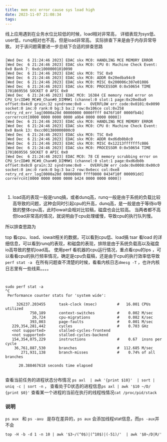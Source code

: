 ```yaml
---
title: mem ecc error cause sys load high
date: 2023-11-07 21:08:34
tags:
---
```

线上应用遇到在业务水位比较低的时候，load相对非常高， 详细表现为sys低、user低，runq相对也不高，但是load非常高。 实际排查下来是由于内存异常导致。 对于该问题需要进一步总结下合适的排查思路

```shell

[Wed Dec  6 21:24:46 2023] EDAC skx MC0: HANDLING MCE MEMORY ERROR
[Wed Dec  6 21:24:46 2023] EDAC skx MC0: CPU 0: Machine Check Event: 0x0 Bank 7: 0xdc10000001010090
[Wed Dec  6 21:24:46 2023] EDAC skx MC0: TSC 0x0
[Wed Dec  6 21:24:46 2023] EDAC skx MC0: ADDR 0x20edba94c0
[Wed Dec  6 21:24:46 2023] EDAC skx MC0: MISC 0x200006c307e01086
[Wed Dec  6 21:24:46 2023] EDAC skx MC0: PROCESSOR 0:0x50654 TIME 1701869556 SOCKET 0 APIC 0x0
[Wed Dec  6 21:24:46 2023] EDAC MC0: 16384 CE memory read error on CPU_SrcID#0_MC#0_Chan#0_DIMM#1 (channel:0 slot:1 page:0x20edba9 offset:0x4c0 grain:32 syndrome:0x0 -  OVERFLOW err_code:0x0101:0x0090 socket:0 imc:0 rank:0 bg:3 ba:2 row:0x106ce col:0x258 retry_rd_err_log[0000a20d 00000000 0000ffff 0476f10f 0000fb4b] correrrcnt[0000 0000 0000 0000 a9b4 0000 0000 0000])
[Wed Dec  6 21:24:46 2023] EDAC skx MC0: HANDLING MCE MEMORY ERROR
[Wed Dec  6 21:24:46 2023] EDAC skx MC0: CPU 0: Machine Check Event: 0x0 Bank 13: 0xcc001380000800c0
[Wed Dec  6 21:24:46 2023] EDAC skx MC0: TSC 0x0
[Wed Dec  6 21:24:46 2023] EDAC skx MC0: ADDR 0xd6db0b8c0
[Wed Dec  6 21:24:46 2023] EDAC skx MC0: MISC 0x12213fffffffc086
[Wed Dec  6 21:24:46 2023] EDAC skx MC0: PROCESSOR 0:0x50654 TIME 1701869556 SOCKET 0 APIC 0x0
[Wed Dec  6 21:24:46 2023] EDAC MC0: 78 CE memory scrubbing error on CPU_SrcID#0_MC#0_Chan#0_DIMM#1 (channel:0 slot:1 page:0xd6db0b offset:0x8c0 grain:32 syndrome:0x0 -  OVERFLOW err_code:0x0008:0x00c0 socket:0 imc:0 rank:0 bg:3 ba:2 row:0x6ecc col:0xe8 retry_rd_err_log[0000a20d 00000000 ffff0000 0434f10f 000091dd] correrrcnt[0000 0000 0000 0000 b424 0000 0000 0000])



```

1. load高的表现一般是runq搞，或者dunq高，runq一般是由于系统的负载比较高导致的问题，这种会同时引起cpu的升高，dunq高，是一般是由于等待io导致的整体cpu高，此时iowait会相对比较稿，磁盘也会比较高。 当两者都不高但load非常高的情况，就说明由于cpu处理缓慢，导致cpu的执行队列慢。

所以排查思路为 

top 看cpu、load、iowait相关的数据，可以看到cpu低、load搞
tsar 看load 的详细信息，可以看到runq的表现，和磁盘的表现，排除是由于系统负载高以及磁盘io高导致的整机load高。
使用perf 看机器的cpu运行情况，重点看cpu的ips ，可以看看cpu的执行频率情况，确定是cpu负载稿，还是由于cpu的执行效率低导致`perf stat -a `
在所有问题查不清楚的时候，看看内核日志`dmesg -T` ，也许内核日志里有一些线索。。。。

```shell


sudo perf stat -a
^C
 Performance counter stats for 'system wide':

     326237.203455      task-clock (msec)         #   16.001 CPUs utilized
           750,189      context-switches          #    0.002 M/sec
            26,724      cpu-migrations            #    0.082 K/sec
           393,003      page-faults               #    0.001 M/sec
   229,354,281,442      cycles                    #    0.703 GHz
   <not supported>      stalled-cycles-frontend
   <not supported>      stalled-cycles-backend
   154,354,075,229      instructions              #    0.67  insns per cycle
    36,761,887,530      branches                  #  112.685 M/sec
       271,931,138      branch-misses             #    0.74% of all branches

      20.388467618 seconds time elapsed


```

查看当前任务的进程状态分布情况 `ps axl  | awk '{print $10}'  | sort | uniq -c | sort -n` ， 查看处于D状态的进程信息`ps axl | awk '$10 ~/D/ {print $0}'`
查看某一个进程的当前在执行的线程栈情况`cat /proc/pid/stack`


### 说明
`ps aux ` 和 `ps -axu ` 是存在差异的，`ps aux` 会添加线程stat信息，而`ps -aux`并不会


`top -H -b -d 1 -n 10 | awk '$3~/(^0$)|(^10$)|(-51)/'  | awk '$8~/D|R/'`
